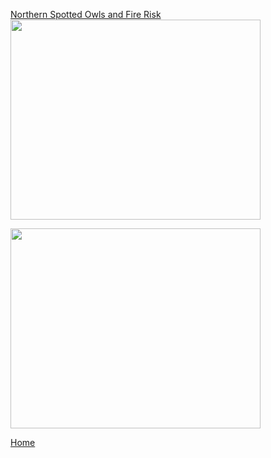 
[Northern Spotted Owls and Fire Risk](STOCfire.md)
<img src="https://github.com/user-attachments/assets/2b0da80f-e3c2-4433-8e05-642dc2e82004" width="400" height="320">

<img src="https://github.com/user-attachments/assets/aab38581-7b06-47b3-a5e6-04a1f2d9dd0e" width="400" height="320">



[Home](README.md)



